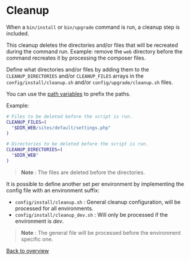 # Cleanup
When a `bin/install` or `bin/upgrade` command is run, a cleanup step is
included.

This cleanup deletes the directories and/or files that will be recreated during
the command run. Example: remove the `web` directory before the command
recreates it by processing the composer files.

Define what directories and/or files by adding them to the `CLEANUP_DIRECTORIES`
and/or `CLEANUP_FILES` arrays in the `config/install/cleanup.sh` and/or
`config/upgrade/cleanup.sh` files.

You can use the [path variables][link-hooks-variables] to prefix the paths.

Example:
```bash
# Files to be deleted before the script is run.
CLEANUP_FILES=(
  "$DIR_WEB/sites/default/settings.php"
)

# Directories to be deleted before the script is run.
CLEANUP_DIRECTORIES=(
  "$DIR_WEB"
)
```

> **Note** : The files are deleted before the directories.

It is possible to define another set per environment by implementing the config
file with an environment suffix:

- `config/install/cleanup.sh` : General cleanup configuration, will be processed
  for all environments.
- `config/install/cleanup_dev.sh` : Will only be processed if the environment is
  *dev*.

> **Note** : The general file will be processed before the environment specific
  one.



[Back to overview][link-overview]



[link-hooks-variables]: hooks-variables.md

[link-overview]: README.md
